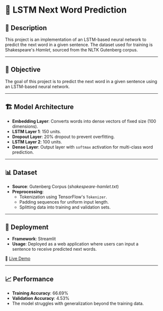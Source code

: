 # 🚀 LSTM Next Word Prediction

## 📖 Description
This project is an implementation of an LSTM-based neural network to predict the next word in a given sentence. The dataset used for training is Shakespeare's *Hamlet*, sourced from the NLTK Gutenberg corpus. 

---

## 🎯 Objective
The goal of this project is to predict the next word in a given sentence using an LSTM-based neural network.

---

## 🏗️ Model Architecture
- **Embedding Layer**: Converts words into dense vectors of fixed size (100 dimensions).
- **LSTM Layer 1**: 150 units.
- **Dropout Layer**: 20% dropout to prevent overfitting.
- **LSTM Layer 2**: 100 units.
- **Dense Layer**: Output layer with `softmax` activation for multi-class word prediction.

---

## 📊 Dataset
- **Source**: Gutenberg Corpus (*shakespeare-hamlet.txt*)
- **Preprocessing**:
  - Tokenization using TensorFlow's `Tokenizer`.
  - Padding sequences for uniform input length.
  - Splitting data into training and validation sets.

---

## 🚀 Deployment
- **Framework**: Streamlit
- **Usage**: Deployed as a web application where users can input a sentence to receive predicted next words.

🔗 [Live Demo](https://github.com/pranav6905/LSTM_nextWord)

---

## 📈 Performance
- **Training Accuracy**: 66.69%
- **Validation Accuracy**: 4.53%
- The model struggles with generalization beyond the training data.

